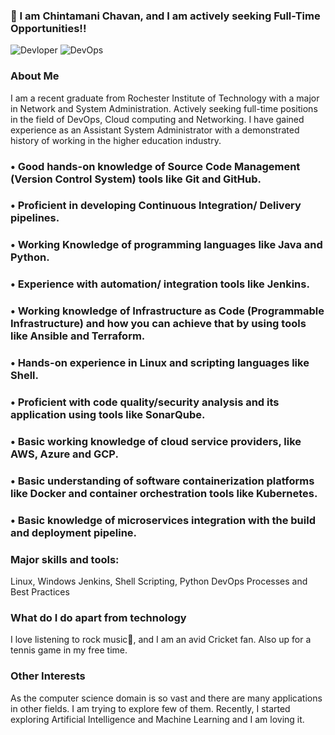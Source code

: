 <!--
**chintamanichavan/chintamanichavan** is a ✨ _special_ ✨ repository because its `README.md` (this file) appears on your GitHub profile.

Here are some ideas to get you started:

- 🔭 I’m currently working on ...
- 🌱 I’m currently learning ...
- 👯 I’m looking to collaborate on ...
- 🤔 I’m looking for help with ...
- 💬 Ask me about ...
- 📫 How to reach me: ...
- 😄 Pronouns: ...
- ⚡ Fun fact: ...
-->

### 👋 I am Chintamani Chavan, and I am actively seeking Full-Time Opportunities!!

![Devloper](https://cdn.dribbble.com/users/1059583/screenshots/4171367/media/5c8264a20b247115b68e6c2f4c97d5e6.gif)
![DevOps](https://www.logigear.com/blog/wp-content/uploads/DevOps-1024x768px.gif)

### About Me

I am a recent graduate from Rochester Institute of Technology with a major in Network and System Administration. Actively seeking full-time positions in the field of DevOps, Cloud computing and Networking.
I have gained experience as an Assistant System Administrator with a demonstrated history of working in the higher education industry.

### • Good hands-on knowledge of Source Code Management (Version Control System) tools like Git and GitHub.
### • Proficient in developing Continuous Integration/ Delivery pipelines.
### • Working Knowledge of programming languages like Java and Python.
### • Experience with automation/ integration tools like Jenkins.
### • Working knowledge of Infrastructure as Code (Programmable Infrastructure) and how you can achieve that by using tools like Ansible and Terraform.
### • Hands-on experience in Linux and scripting languages like Shell.
### • Proficient with code quality/security analysis and its application using tools like SonarQube.
### • Basic working knowledge of cloud service providers, like AWS, Azure and GCP.
### • Basic understanding of software containerization platforms like Docker and container orchestration tools like Kubernetes.
### • Basic knowledge of microservices integration with the build and deployment pipeline.

### Major skills and tools:
Linux, Windows
Jenkins,
Shell Scripting, Python
DevOps Processes and Best Practices


### What do I do apart from technology

I love listening to rock music🎵, and I am an avid Cricket fan. Also up for a tennis game in my free time.

### Other Interests
As the computer science domain is so vast and there are many applications in other fields. I am trying to explore few of them. Recently, I started exploring Artificial Intelligence and Machine Learning and I am loving it.

